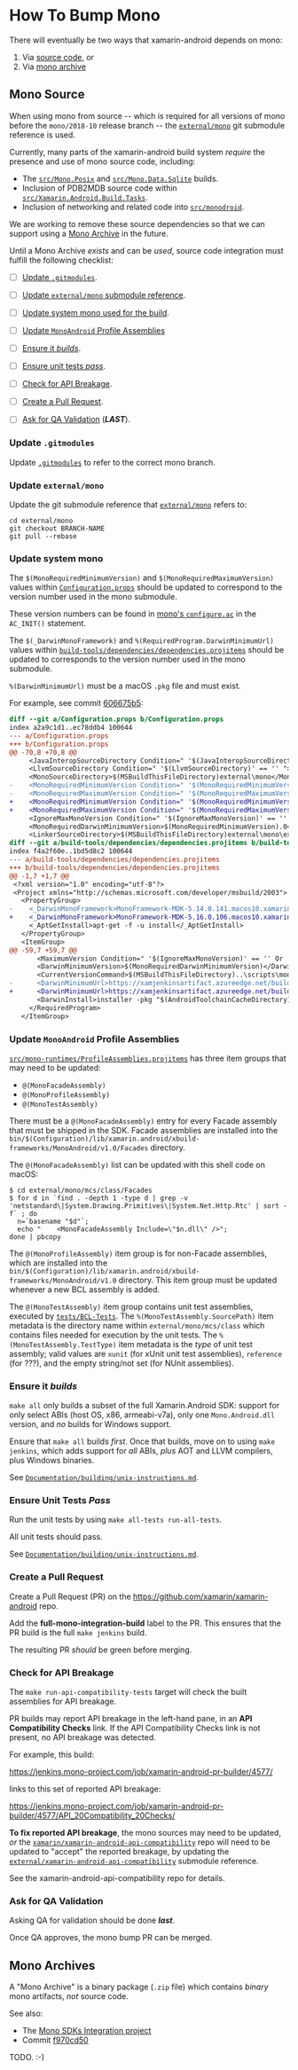 # How To Bump Mono

There will eventually be two ways that xamarin-android depends on mono:

 1. Via [source code](#mono-source), or
 2. Via [mono archive](#mono-archive)


<a name="mono-source" />

## Mono Source

When using mono from source -- which is required for all versions of mono
before the `mono/2018-10` release branch -- the
[`external/mono`](../../external) git submodule reference is used.

Currently, many parts of the xamarin-android build system *require* the
presence and use of mono source code, including:

  * The [`src/Mono.Posix`](../../src/Mono.Posix) and
    [`src/Mono.Data.Sqlite`](../../src/Mono.Data.Sqlite) builds.
  * Inclusion of PDB2MDB source code within
    [`src/Xamarin.Android.Build.Tasks`](../../src/Xamarin.Android.Build.Tasks).
  * Inclusion of networking and related code into
    [`src/monodroid`](../../src/monodroid).

We are working to remove these source dependencies so that we can support using
a [Mono Archive](#mono-archive) in the future.

Until a Mono Archive *exists* and can be *used*, source code integration must
fulfill the following checklist:

  - [ ] [Update `.gitmodules`](#update-gitmodules).
  - [ ] [Update `external/mono` submodule reference](#update-mono-submodule).
  - [ ] [Update system mono used for the build](#update-system-mono).
  - [ ] [Update `MonoAndroid` Profile Assemblies](#update-profile)
  - [ ] [Ensure it *builds*](#build).
  - [ ] [Ensure unit tests *pass*](#unit-tests).
  - [ ] [Check for API Breakage](#api-validation).
  - [ ] [Create a Pull Request](#create-pr).
  - [ ] [Ask for QA Validation](#qa-validation) (***LAST***).


<a name="update-gitmodules" />

### Update `.gitmodules`

Update [`.gitmodules`](../../.gitmodules) to refer to the correct mono branch.


<a name="update-mono-submodule" />

### Update `external/mono`

Update the git submodule reference that [`external/mono`](../../external) refers to:

	cd external/mono
	git checkout BRANCH-NAME
	git pull --rebase


<a name="update-system-mono" />

### Update system mono

The `$(MonoRequiredMinimumVersion)` and `$(MonoRequiredMaximumVersion)` values
within [`Configuration.props`](../../Configuration.props)
should be updated to correspond to the version number used in the mono submodule.

These version numbers can be found in
[mono's `configure.ac`](https://github.com/mono/mono/blob/master/configure.ac)
in the `AC_INIT()` statement.

The `$(_DarwinMonoFramework)` and `%(RequiredProgram.DarwinMinimumUrl)` values
within [`build-tools/dependencies/dependencies.projitems`](../../build-tools/dependencies/dependencies.projitems)
should be updated to corresponds to the version number used in the mono submodule.

`%(DarwinMinimumUrl)` must be a macOS `.pkg` file and must exist.

For example, see commit
[606675b5](https://github.com/xamarin/xamarin-android/commit/606675b59f52595e3030c529de4c856fb347edd8):

```diff
diff --git a/Configuration.props b/Configuration.props
index a2a9c1d1..ec78ddb4 100644
--- a/Configuration.props
+++ b/Configuration.props
@@ -70,8 +70,8 @@
     <JavaInteropSourceDirectory Condition=" '$(JavaInteropSourceDirectory)' == '' ">$(MSBuildThisFileDirectory)external\Java.Interop</JavaInteropSourceDirectory>
     <LlvmSourceDirectory Condition=" '$(LlvmSourceDirectory)' == '' ">$(MSBuildThisFileDirectory)external\llvm</LlvmSourceDirectory>
     <MonoSourceDirectory>$(MSBuildThisFileDirectory)external\mono</MonoSourceDirectory>
-    <MonoRequiredMinimumVersion Condition=" '$(MonoRequiredMinimumVersion)' == '' ">5.14.0</MonoRequiredMinimumVersion>
-    <MonoRequiredMaximumVersion Condition=" '$(MonoRequiredMaximumVersion)' == '' ">5.15.0</MonoRequiredMaximumVersion>
+    <MonoRequiredMinimumVersion Condition=" '$(MonoRequiredMinimumVersion)' == '' ">5.16.0</MonoRequiredMinimumVersion>
+    <MonoRequiredMaximumVersion Condition=" '$(MonoRequiredMaximumVersion)' == '' ">5.17.0</MonoRequiredMaximumVersion>
     <IgnoreMaxMonoVersion Condition=" '$(IgnoreMaxMonoVersion)' == '' ">True</IgnoreMaxMonoVersion>
     <MonoRequiredDarwinMinimumVersion>$(MonoRequiredMinimumVersion).0</MonoRequiredDarwinMinimumVersion>
     <LinkerSourceDirectory>$(MSBuildThisFileDirectory)external\mono\external\linker</LinkerSourceDirectory>
diff --git a/build-tools/dependencies/dependencies.projitems b/build-tools/dependencies/dependencies.projitems
index f4a2f60e..1bd5d8c2 100644
--- a/build-tools/dependencies/dependencies.projitems
+++ b/build-tools/dependencies/dependencies.projitems
@@ -1,7 +1,7 @@
 <?xml version="1.0" encoding="utf-8"?>
 <Project xmlns="http://schemas.microsoft.com/developer/msbuild/2003">
   <PropertyGroup>
-    <_DarwinMonoFramework>MonoFramework-MDK-5.14.0.141.macos10.xamarin.universal.pkg</_DarwinMonoFramework>
+    <_DarwinMonoFramework>MonoFramework-MDK-5.16.0.106.macos10.xamarin.universal.pkg</_DarwinMonoFramework>
     <_AptGetInstall>apt-get -f -u install</_AptGetInstall>
   </PropertyGroup>
   <ItemGroup>
@@ -59,7 +59,7 @@
       <MaximumVersion Condition=" '$(IgnoreMaxMonoVersion)' == '' Or '$(IgnoreMaxMonoVersion)' == 'False' " >$(MonoRequiredMaximumVersion)</MaximumVersion>
       <DarwinMinimumVersion>$(MonoRequiredDarwinMinimumVersion)</DarwinMinimumVersion>
       <CurrentVersionCommand>$(MSBuildThisFileDirectory)..\scripts\mono-version</CurrentVersionCommand>
-      <DarwinMinimumUrl>https://xamjenkinsartifact.azureedge.net/build-package-osx-mono/2018-04/116/8ae8c52383b43892fb7a35dbf0992738bd52fa90/$(_DarwinMonoFramework)</DarwinMinimumUrl>
+      <DarwinMinimumUrl>https://xamjenkinsartifact.azureedge.net/build-package-osx-mono/2018-06/78/341142d7656f43239a041b2c44f00acfb8fa7c59/$(_DarwinMonoFramework)</DarwinMinimumUrl>
       <DarwinInstall>installer -pkg "$(AndroidToolchainCacheDirectory)\$(_DarwinMonoFramework)" -target /</DarwinInstall>
     </RequiredProgram>
   </ItemGroup>
```


<a name="update-profile" />

### Update `MonoAndroid` Profile Assemblies

[`src/mono-runtimes/ProfileAssemblies.projitems`](../../src/mono-runtimes/ProfileAssemblies.projitems)
has three item groups that may need to be updated:

  * `@(MonoFacadeAssembly)`
  * `@(MonoProfileAssembly)`
  * `@(MonoTestAssembly)`

There must be a `@(MonoFacadeAssembly)` entry for every Facade assembly that
must be shipped in the SDK.  Facade assemblies are installed into the
`bin/$(Configuration)/lib/xamarin.android/xbuild-frameworks/MonoAndroid/v1.0/Facades`
directory.

The `@(MonoFacadeAssembly)` list can be updated with this shell code on macOS:

	$ cd external/mono/mcs/class/Facades
	$ for d in `find . -depth 1 -type d | grep -v 'netstandard\|System.Drawing.Primitives\|System.Net.Http.Rtc' | sort -f` ; do
	  n=`basename "$d"`;
	  echo "    <MonoFacadeAssembly Include=\"$n.dll\" />";
	done | pbcopy

The `@(MonoProfileAssembly)` item group is for non-Facade assemblies, which are
installed into the
`bin/$(Configuration)/lib/xamarin.android/xbuild-frameworks/MonoAndroid/v1.0`
directory.  This item group must be updated whenever a new BCL assembly is added.

The `@(MonoTestAssembly)` item group contains unit test assemblies, executed by
[`tests/BCL-Tests`](../../tests/BCL-Tests).
The `%(MonoTestAssembly.SourcePath)` item metadata is the directory name within
`external/mono/mcs/class` which contains files needed for execution by the unit
tests.
The `%(MonoTestAssembly.TestType)` item metadata is the *type* of unit test
assembly; valid values are `xunit` (for xUnit unit test assemblies),
`reference` (for ???), and the empty string/not set (for NUnit assemblies).


<a name="build" />

### Ensure it *builds*

`make all` only builds a subset of the full Xamarin.Android SDK: support
for only select ABIs (host OS, x86, armeabi-v7a), only one `Mono.Android.dll`
version, and *no* builds for Windows support.

Ensure that `make all` builds *first*.  Once that builds, move on to using
`make jenkins`, which adds support for *all* ABIs, *plus* AOT and LLVM
compilers, plus Windows binaries.

See [`Documentation/building/unix-instructions.md`](../building/unix-instructions.md).


<a name="unit-tests" />

### Ensure Unit Tests *Pass*

Run the unit tests by using `make all-tests run-all-tests`.

All unit tests should pass.

See [`Documentation/building/unix-instructions.md`](../building/unix-instructions.md).


<a name="create-pr" />

### Create a Pull Request

Create a Pull Request (PR) on the https://github.com/xamarin/xamarin-android repo.

Add the **full-mono-integration-build** label to the PR.  This ensures that
the PR build is the full `make jenkins` build.

The resulting PR *should* be green before merging.


<a name="api-validation" />

### Check for API Breakage

The `make run-api-compatibility-tests` target will check the built assemblies
for API breakage.

PR builds may report API breakage in the left-hand pane, in an
**API Compatibility Checks** link.  If the API Compatibility Checks link is
not present, no API breakage was detected.

For example, this build:

<https://jenkins.mono-project.com/job/xamarin-android-pr-builder/4577/>

links to this set of reported API breakage:

<https://jenkins.mono-project.com/job/xamarin-android-pr-builder/4577/API_20Compatibility_20Checks/>

**To fix reported API breakage**, the mono sources may need to be updated, *or*
the [`xamarin/xamarin-android-api-compatibility`](https://github.com/xamarin/xamarin-android-api-compatibility/)
repo will need to be updated to "accept" the reported breakage, by updating
the [`external/xamarin-android-api-compatibility`](../../external) submodule
reference.

See the xamarin-android-api-compatibility repo for details.


<a name="qa-validation" />

### Ask for QA Validation

Asking QA for validation should be done ***last***.

Once QA approves, the mono bump PR can be merged.


<a name="mono-archive" />

## Mono Archives

A "Mono Archive" is a binary package (`.zip` file) which contains *binary*
mono artifacts, *not* source code.

See also:

  * The [Mono SDKs Integration project](https://github.com/xamarin/xamarin-android/projects/10)
  * Commit [f970cd50](https://github.com/xamarin/xamarin-android/commit/f970cd50d2c19dcb4b62cc1dd1198c31cc10a2df)

TODO. :-)
